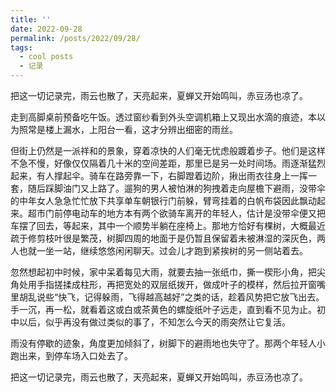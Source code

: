 ```yaml
---
title: ''
date: 2022-09-28
permalink: /posts/2022/09/28/
tags:
  - cool posts
  - 记录
---
```

把这一切记录完，雨云也散了，天亮起来，夏蝉又开始鸣叫，赤豆汤也凉了。

                                              
  走到高脚桌前预备吃午饭。透过窗纱看到外头空调机箱上又现出水滴的痕迹，本以为照常是楼上漏水，上阳台一看，这才分辨出细密的雨丝。
  
  但街上仍然是一派祥和的景象，穿着凉快的人们毫无忧虑般踱着步子。他们是这样不急不慢，好像仅仅隔着几十米的空间差距，那里已是另一处时间场。雨逐渐猛烈起来，有人撑起伞。骑车在路旁靠一下，右脚蹬着边阶，揪出雨衣往身上一挥一套，随后踩脚油门又上路了。遛狗的男人被怕淋的狗拽着走向屋檐下避雨，没带伞的中年女人急急忙忙放下共享单车朝银行门前躲，臂弯挂着的白帆布袋因此飘动起来。超市门前停电动车的地方本有两个欲骑车离开的年轻人，估计是没带伞便又把车摆了回去，等起来，其中一个顺势半躺在座椅上。那地方恰好有棵树，大概最近疏于修剪枝叶很是繁茂，树脚四周的地面于是仍暂且保留着未被淋湿的深灰色，两人也就一坐一站，继续悠悠闲闲聊天。过会儿才跑到紧挨树的另一侧站着去。
  
  忽然想起初中时候，家中呆着每见大雨，就要去抽一张纸巾，撕一楔形小角，把尖角处用手指搓揉成柱形，再把宽处的双层纸拨开，做成叶子的模样，然后拉开窗嘴里胡乱说些“快飞，记得躲雨，飞得越高越好”之类的话，趁着风势把它放飞出去。手一沉，再一松，就看着这或白或茶黄色的螺旋纸叶子远走，直到看不见为止。初中以后，似乎再没有做过类似的事了，不知怎么今天的雨突然让它复活。
  
  雨没有停歇的迹象，角度更加倾斜了，树脚下的避雨地也失守了。那两个年轻人小跑出来，到停车场入口处去了。
  
  把这一切记录完，雨云也散了，天亮起来，夏蝉又开始鸣叫，赤豆汤也凉了。
